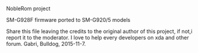 NobleRom project

SM-G928F firmware ported to SM-G920/5 models

Share this file leaving the credits to the original author of this project, if not,i report it to the moderator.
I love to help every developers on xda and other forum.
Gabri, Bulldog, 2015-11-7.
